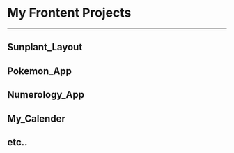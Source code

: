 # My Frontent Projects
---

## Sunplant_Layout
## Pokemon_App
## Numerology_App
## My_Calender
## etc..
